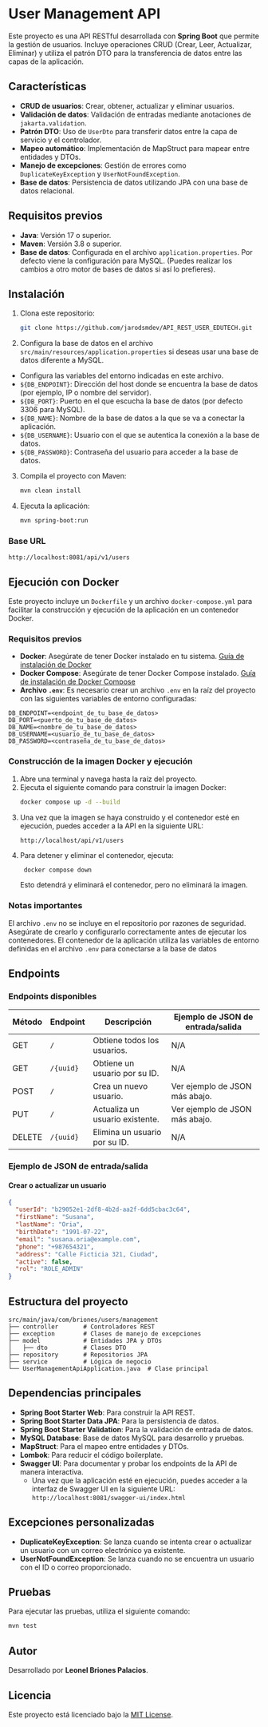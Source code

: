 # User Management API

Este proyecto es una API RESTful desarrollada con **Spring Boot** que permite la gestión de usuarios. Incluye operaciones CRUD (Crear, Leer, Actualizar, Eliminar) y utiliza el patrón DTO para la transferencia de datos entre las capas de la aplicación.

## Características

- **CRUD de usuarios**: Crear, obtener, actualizar y eliminar usuarios.
- **Validación de datos**: Validación de entradas mediante anotaciones de `jakarta.validation`.
- **Patrón DTO**: Uso de `UserDto` para transferir datos entre la capa de servicio y el controlador.
- **Mapeo automático**: Implementación de MapStruct para mapear entre entidades y DTOs.
- **Manejo de excepciones**: Gestión de errores como `DuplicateKeyException` y `UserNotFoundException`.
- **Base de datos**: Persistencia de datos utilizando JPA con una base de datos relacional.

## Requisitos previos

- **Java**: Versión 17 o superior.
- **Maven**: Versión 3.8 o superior.
- **Base de datos**: Configurada en el archivo `application.properties`. Por defecto viene la configuración para MySQL. (Puedes realizar los cambios a otro motor de bases de datos si así lo prefieres).

## Instalación

1. Clona este repositorio:
   ```bash
   git clone https://github.com/jarodsmdev/API_REST_USER_EDUTECH.git
   ```

2. Configura la base de datos en el archivo `src/main/resources/application.properties` si deseas usar una base de datos diferente a MySQL.
  - Configura las variables del entorno indicadas en este archivo.
  - `${DB_ENDPOINT}`: Dirección del host donde se encuentra la base de datos (por ejemplo, IP o nombre del servidor).
  - `${DB_PORT}`: Puerto en el que escucha la base de datos (por defecto 3306 para MySQL).
  - `${DB_NAME}`: Nombre de la base de datos a la que se va a conectar la aplicación.
  - `${DB_USERNAME}`: Usuario con el que se autentica la conexión a la base de datos.
  - `${DB_PASSWORD}`: Contraseña del usuario para acceder a la base de datos.

3. Compila el proyecto con Maven:
   ```bash
   mvn clean install
   ```

4. Ejecuta la aplicación:
   ```bash
   mvn spring-boot:run
   ```

### Base URL
```
http://localhost:8081/api/v1/users
```

## Ejecución con Docker

Este proyecto incluye un `Dockerfile` y un archivo `docker-compose.yml` para facilitar la construcción y ejecución de la aplicación en un contenedor Docker.

### Requisitos previos

- **Docker**: Asegúrate de tener Docker instalado en tu sistema. [Guía de instalación de Docker](https://docs.docker.com/get-docker/)
- **Docker Compose**: Asegúrate de tener Docker Compose instalado. [Guía de instalación de Docker Compose](https://docs.docker.com/compose/install/)
- **Archivo `.env`**: Es necesario crear un archivo `.env` en la raíz del proyecto con las siguientes variables de entorno configuradas:

```dotenv
DB_ENDPOINT=<endpoint_de_tu_base_de_datos>
DB_PORT=<puerto_de_tu_base_de_datos>
DB_NAME=<nombre_de_tu_base_de_datos>
DB_USERNAME=<usuario_de_tu_base_de_datos>
DB_PASSWORD=<contraseña_de_tu_base_de_datos>
```

### Construcción de la imagen Docker y ejecución

1. Abre una terminal y navega hasta la raíz del proyecto.
2. Ejecuta el siguiente comando para construir la imagen Docker:
   ```bash
   docker compose up -d --build
   ```
3. Una vez que la imagen se haya construido y el contenedor esté en ejecución, puedes acceder a la API en la siguiente URL:
   ```
   http://localhost/api/v1/users
   ```
4. Para detener y eliminar el contenedor, ejecuta:
   ```bash
    docker compose down
    ```
   Esto detendrá y eliminará el contenedor, pero no eliminará la imagen.

### Notas importantes
El archivo `.env` no se incluye en el repositorio por razones de seguridad. Asegúrate de crearlo y configurarlo correctamente antes de ejecutar los contenedores.
El contenedor de la aplicación utiliza las variables de entorno definidas en el archivo `.env` para conectarse a la base de datos

## Endpoints
### Endpoints disponibles

| Método | Endpoint         | Descripción                              | Ejemplo de JSON de entrada/salida |
|--------|------------------|------------------------------------------|------------------------------------|
| GET    | `/`              | Obtiene todos los usuarios.              | N/A                                |
| GET    | `/{uuid}`        | Obtiene un usuario por su ID.            | N/A                                |
| POST   | `/`              | Crea un nuevo usuario.                   | Ver ejemplo de JSON más abajo.    |
| PUT    | `/`              | Actualiza un usuario existente.          | Ver ejemplo de JSON más abajo.    |
| DELETE | `/{uuid}`        | Elimina un usuario por su ID.            | N/A                                |

### Ejemplo de JSON de entrada/salida

#### Crear o actualizar un usuario
```json
{
  "userId": "b29052e1-2df8-4b2d-aa2f-6dd5cbac3c64",
  "firstName": "Susana",
  "lastName": "Oria",
  "birthDate": "1991-07-22",
  "email": "susana.oria@example.com",
  "phone": "+987654321",
  "address": "Calle Ficticia 321, Ciudad",
  "active": false,
  "rol": "ROLE_ADMIN"
}
```

## Estructura del proyecto

```
src/main/java/com/briones/users/management
├── controller       # Controladores REST
├── exception        # Clases de manejo de excepciones
├── model            # Entidades JPA y DTOs
│   ├── dto          # Clases DTO
├── repository       # Repositorios JPA
├── service          # Lógica de negocio
└── UserManagementApiApplication.java  # Clase principal
```

## Dependencias principales

- **Spring Boot Starter Web**: Para construir la API REST.
- **Spring Boot Starter Data JPA**: Para la persistencia de datos.
- **Spring Boot Starter Validation**: Para la validación de entrada de datos.
- **MySQL Database**: Base de datos MySQL para desarrollo y pruebas.
- **MapStruct**: Para el mapeo entre entidades y DTOs.
- **Lombok**: Para reducir el código boilerplate.
- **Swagger UI**: Para documentar y probar los endpoints de la API de manera interactiva.
  - Una vez que la aplicación esté en ejecución, puedes acceder a la interfaz de Swagger UI en la siguiente URL:
  ```http://localhost:8081/swagger-ui/index.html```

## Excepciones personalizadas

- **DuplicateKeyException**: Se lanza cuando se intenta crear o actualizar un usuario con un correo electrónico ya existente.
- **UserNotFoundException**: Se lanza cuando no se encuentra un usuario con el ID o correo proporcionado.

## Pruebas

Para ejecutar las pruebas, utiliza el siguiente comando:
```bash
mvn test
```

## Autor

Desarrollado por **Leonel Briones Palacios**.

## Licencia

Este proyecto está licenciado bajo la [MIT License](LICENSE).
